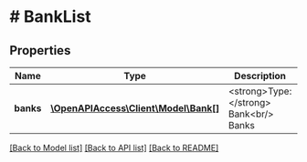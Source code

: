 # # BankList

## Properties

Name | Type | Description | Notes
------------ | ------------- | ------------- | -------------
**banks** | [**\OpenAPIAccess\Client\Model\Bank[]**](Bank.md) | &lt;strong&gt;Type:&lt;/strong&gt; Bank&lt;br/&gt; Banks |

[[Back to Model list]](../../README.md#models) [[Back to API list]](../../README.md#endpoints) [[Back to README]](../../README.md)
